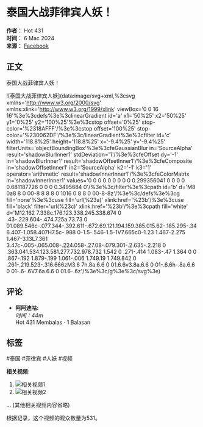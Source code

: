 # 泰国大战菲律宾人妖！

**作者：** Hot 431  
**时间：** 6 Mac 2024  
**来源：** [Facebook](https://www.facebook.com/61557094583259/videos/423776573543536/?__tn__=%2CO)  

## 正文

泰国大战菲律宾人妖！

![泰国大战菲律宾人妖](data:image/svg+xml,%3csvg xmlns='http://www.w3.org/2000/svg' xmlns:xlink='http://www.w3.org/1999/xlink' viewBox='0 0 16 16'%3e%3cdefs%3e%3clinearGradient id='a' x1='50%25' x2='50%25' y1='0%25' y2='100%25'%3e%3cstop offset='0%25' stop-color='%2318AFFF'/%3e%3cstop offset='100%25' stop-color='%230062DF'/%3e%3c/linearGradient%3e%3cfilter id='c' width='118.8%25' height='118.8%25' x='-9.4%25' y='-9.4%25' filterUnits='objectBoundingBox'%3e%3cfeGaussianBlur in='SourceAlpha' result='shadowBlurInner1' stdDeviation='1'/%3e%3cfeOffset dy='-1' in='shadowBlurInner1' result='shadowOffsetInner1'/%3e%3cfeComposite in='shadowOffsetInner1' in2='SourceAlpha' k2='-1' k3='1' operator='arithmetic' result='shadowInnerInner1'/%3e%3cfeColorMatrix in='shadowInnerInner1' values='0 0 0 0 0 0 0 0 0 0.299356041 0 0 0 0 0.681187726 0 0 0 0.3495684 0'/%3e%3c/filter%3e%3cpath id='b' d='M8 0a8 8 0 00-8 8 8 8 0 1016 0 8 8 0 00-8-8z'/%3e%3c/defs%3e%3cg fill='none'%3e%3cuse fill='url(%23a)' xlink:href='%23b'/%3e%3cuse fill='black' filter='url(%23c)' xlink:href='%23b'/%3e%3cpath fill='white' d='M12.162 7.338c.176.123.338.245.338.674 0 .43-.229.604-.474.725a.73.73 0 01.089.546c-.077.344-.392.611-.672.69.121.194.159.385.015.62-.185.295-.346.407-1.058.407H7.5c-.988 0-1.5-.546-1.5-1V7.665c0-1.23 1.467-2.275 1.467-3.13L7.361 3.47c-.005-.065.008-.224.058-.27.08-.079.301-.2.635-.2.218 0 .363.041.534.123.581.277.732.978.732 1.542 0 .271-.414 1.083-.47 1.364 0 0 .867-.192 1.879-.199 1.061-.006 1.749.19 1.749.842 0 .261-.219.523-.316.666zM3.6 7h.8a.6.6 0 01.6.6v3.8a.6.6 0 01-.6.6h-.8a.6.6 0 01-.6-.6V7.6a.6.6 0 01.6-.6z'/%3e%3c/g%3e%3c/svg%3e)

## 评论  

- **阿阿迪咕:**  
  *时间：44m*  
  Hot 431 Membalas · 1 Balasan

## 标签

#泰国 #菲律宾 #人妖 #视频  

**相关视频**:  
1. ![相关视频1](https://scontent-sjc3-1.xx.fbcdn.net/v/t15.5256-10/435725600_1366273664059317_7173831381315081378_n.jpg?stp=dst-jpg_s960x960_tt6&_nc_cat=110&ccb=1-7&_nc_sid=c3bc4c&_nc_ohc=v35DtFXR4JgQ7kNvgHVbGsR&_nc_zt=23&_nc_ht=scontent-sjc3-1.xx&_nc_gid=AM-cS0i6fOyZETq2AbJjiJr&oh=00_AYA2htyKfmMGzvR2PkIBNFwwIo_XSHiUNvTQdWLMy7dx1A&oe=678BC0F9)  
2. ![相关视频2](https://scontent-sjc3-1.xx.fbcdn.net/v/t15.5256-10/435559232_1114933126421040_799865695260760801_n.jpg?_nc_cat=110&ccb=1-7&_nc_sid=c3bc4c&_nc_ohc=dLe4wN8jshEQ7kNvgGcUK-Q&_nc_zt=23&_nc_ht=scontent-sjc3-1.xx&_nc_gid=AM-cS0i6fOyZETq2AbJjiJr&oh=00_AYDhWypAvOL33-3FVQK-ZJJiRonDl8t6nr5qy87U7k4RJQ&oe=678BCD37)  

... (其他相关视频内容省略)

根据记录，这个视频的观众数量为531。

<!-- tcd_original_link https://www.facebook.com/61557094583259/videos/%E6%B3%B0%E5%9B%BD%E5%A4%A7%E6%88%98%E8%8F%B2%E5%BE%8B%E5%AE%BE%E4%BA%BA%E5%A6%96/423776573543536/?locale=ms_MY -->
